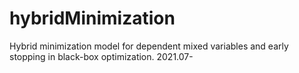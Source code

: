 # hybridMinimization
Hybrid minimization model for dependent mixed variables and early stopping in black-box optimization. 2021.07-
